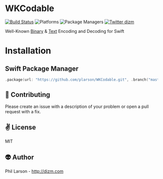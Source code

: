 # WKCodable

[![Build Status](https://travis-ci.org/plarson/WKCodable.svg?branch=master)](https://travis-ci.org/plarson/WKCodable)
![Platforms](https://img.shields.io/badge/platforms-Linux%20%7C%20OS%20X-blue.svg)
![Package Managers](https://img.shields.io/badge/package%20managers-SwiftPM-yellow.svg)
[![Twitter dizm](https://img.shields.io/badge/twitter-dizm-green.svg)](http://twitter.com/dizm)

Well-Known [Binary](http://edndoc.esri.com/arcsde/8.3/sql_interface/concepts/the_well_known_binary_representation.htm) & [Text](https://en.wikipedia.org/wiki/Well-known_text) Encoding and Decoding for Swift

# Installation

## Swift Package Manager

```swift
.package(url: "https://github.com/plarson/WKCodable.git", .branch("master"))
```

:gift_heart: Contributing
------------
Please create an issue with a description of your problem or open a pull request with a fix.

:v: License
-------
MIT

:alien: Author
------
Phil Larson - http://dizm.com
